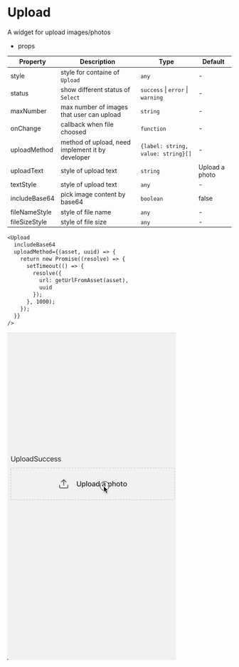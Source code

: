 # Upload

A widget for upload images/photos

- props

| Property      | Description                                      | Type                               | Default        |
|---------------|--------------------------------------------------|------------------------------------|----------------|
| style         | style for containe of `Upload`                   | `any`                              | -              |
| status        | show different status of `Select`                | `success` \| `error` \| `warning`  | -              |
| maxNumber     | max number of images that user can upload        | `string`                           | -              |
| onChange      | callback when file choosed                       | `function`                         | -              |
| uploadMethod  | method of upload, need implement it by developer | `{label: string, value: string}[]` | -              |
| uploadText    | style of upload text                             | `string`                           | Upload a photo |
| textStyle     | style of upload text                             | `any`                              | -              |
| includeBase64 | pick image content by base64                     | `boolean`                          | false          |
| fileNameStyle | style of file name                               | `any`                              | -              |
| fileSizeStyle | style of file size                               | `any`                              | -              |

```tsx
<Upload 
  includeBase64
  uploadMethod={(asset, uuid) => {
    return new Promise((resolve) => {
      setTimeout(() => {
        resolve({
          url: getUrlFromAsset(asset),
          uuid
        });
      }, 1000);
    });
  }}
/>
```

![Upload](./img/upload.gif)